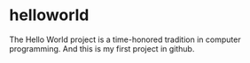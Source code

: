 # helloworld
The Hello World project is a time-honored tradition in computer programming.
And this is my first project in github.
